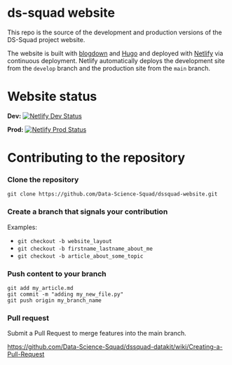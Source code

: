 # ds-squad website

This repo is the source of the development and production versions of the DS-Squad project website. 

The website is built with [blogdown](https://bookdown.org/yihui/blogdown/) and [Hugo](https://bookdown.org/yihui/blogdown/hugo.html) and deployed with [Netlify](https://www.netlify.com/) via continuous deployment. Netlify automatically deploys the development site from the `develop` branch and the production site from the `main` branch. 

# Website status

**Dev:** [![Netlify Dev Status](https://api.netlify.com/api/v1/badges/dc1ca595-9b62-4d9f-bc21-9386f156bbb3/deploy-status)](https://app.netlify.com/sites/dssquad-dev/deploys)

**Prod:** [![Netlify Prod Status](https://api.netlify.com/api/v1/badges/5ecdf1d1-863c-4109-a082-e7a174e9f8d2/deploy-status)](https://app.netlify.com/sites/dssquad-prod/deploys)

# Contributing to the repository

### Clone the repository

```
git clone https://github.com/Data-Science-Squad/dssquad-website.git
```

### Create a branch that signals your contribution

Examples:

  - `git checkout -b website_layout`
  - `git checkout -b firstname_lastname_about_me`
  - `git checkout -b article_about_some_topic`

### Push content to your branch

```
git add my_article.md
git commit -m "adding my_new_file.py"
git push origin my_branch_name
```

### Pull request

Submit a Pull Request to merge features into the main branch.

https://github.com/Data-Science-Squad/dssquad-datakit/wiki/Creating-a-Pull-Request
